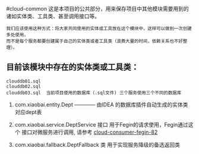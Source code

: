 #cloud-common
    这是本项目的公共部分，用来保存项目中其他模块需要用到的诸如实体类、工具类、甚至调用接口等。
    
    我们应该使用这种方式：将大家共同使用的实体或工具放在这个模块中，这样可以做到一次创建多处使用，
    而不是每个服务都要创建属于自己的实体类或者工具类（浪费大量的时间，依赖关系也不好整理）。
    
## 目前该模块中存在的实体类或工具类：
    clouddb01.sql  
    clouddb02.sql  
    clouddb03.sql  当前项目使用的数据库（.sql文件) 三个服务使用三个不同的数据库
   1. com.xiaobai.entity.Dept  ———— 由IDEA 的数据库插件自动生成的实体类 对应dept表
   
   2. com.xiaobai.service.DeptService 接口  用于Fegin的请求使用，Fegin通过这个
       接口对微服务进行调用, 请参考 [cloud-consumer-fegin-82](https://github.com/811105717/SpringCloud/tree/master/cloud-consumer-fegin-82)
   
   3. com.xiaobai.fallback.DeptFallback 类   用于实现服务降级的备选返回类
